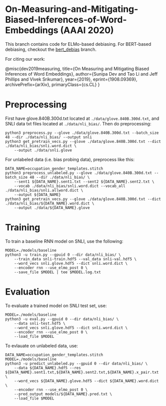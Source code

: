 # On-Measuring-and-Mitigating-Biased-Inferences-of-Word-Embeddings (AAAI 2020)

This branch contains code for ELMo-based debiasing. For BERT-based debiasing, checkout the [bert_debias](https://github.com/sunipa/On-Measuring-and-Mitigating-Biased-Inferences-of-Word-Embeddings/tree/bert_debias) branch.


For citing our work:

@misc{dev2019measuring,
    title={On Measuring and Mitigating Biased Inferences of Word Embeddings},
    author={Sunipa Dev and Tao Li and Jeff Phillips and Vivek Srikumar},
    year={2019},
    eprint={1908.09369},
    archivePrefix={arXiv},
    primaryClass={cs.CL}
}


# Preprocessing

First have glove.840B.300d.txt located at ``./data/glove.840B.300d.txt``, and SNLI data txt files located at ``./data/nli_bias/``.
Then do preprocessing:
```
python3 preprocess.py --glove ./data/glove.840B.300d.txt --batch_size 48 --dir ./data/nli_bias/ --output snli
python3 get_pretrain_vecs.py --glove ./data/glove.840B.300d.txt --dict ./data/nli_bias/snli.word.dict \
	--output ./data/snli.glove
```

For unlabeled data (i.e. bias probing data), preprocess like this:
```
DATA_NAME=occupation_gender_templates.stitch
python3 preprocess_unlabeled.py --glove ./data/glove.840B.300d.txt --batch_size 48 --dir ./data/nli_bias/ \
	--sent1 ${DATA_NAME}.sent1.txt --sent2 ${DATA_NAME}.sent2.txt \
	--vocab ./data/nli_bias/snli.word.dict --vocab_all ./data/nli_bias/snli.allword.dict \
	--output ${DATA_NAME}
python3 get_pretrain_vecs.py --glove ./data/glove.840B.300d.txt --dict ./data/nli_bias/${DATA_NAME}.word.dict \
	--output ./data/${DATA_NAME}.glove

```

# Training

To train a baseline RNN model on SNLI, use the following:
```
MODEL=./models/baseline
python3 -u train.py --gpuid 0 --dir data/nli_bias/ \
	--train_data snli-train.hdf5 --val_data snli-val.hdf5 \
	--word_vecs snli.glove.hdf5 --dict snli.word.dict \
	--encoder rnn --use_elmo_post 0 \
	--save_file $MODEL | tee $MODEL.log.txt
```

# Evaluation

To evaluate a trained model on SNLI test set, use:
```
MODEL=./models/baseline
python3 -u eval.py --gpuid 0 --dir data/nli_bias/ \
	--data snli-test.hdf5 \
	--word_vecs snli.glove.hdf5 --dict snli.word.dict \
	--encoder rnn --use_elmo_post 0 \
	--load_file $MODEL
```


To evlauate on unlabeled data, use:
```
DATA_NAME=occupation_gender_templates.stitch
MODEL=./models/baseline
python3 -u predict_unlabeled.py --gpuid 0 --dir data/nli_bias/ \
	--data ${DATA_NAME}.hdf5 --res ${DATA_NAME}.sent1.txt,${DATA_NAME}.sent2.txt,${DATA_NAME}.x_pair.txt \
	--word_vecs ${DATA_NAME}.glove.hdf5 --dict ${DATA_NAME}.word.dict \
	--encoder rnn --use_elmo_post 0 \
	--pred_output models/${DATA_NAME}.pred.txt \
	--load_file $MODEL
```